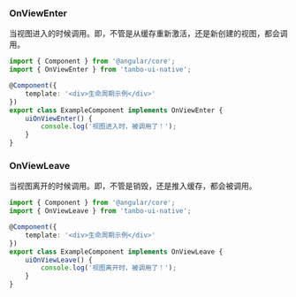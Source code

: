 ### OnViewEnter

当视图进入的时候调用。即，不管是从缓存重新激活，还是新创建的视图，都会调用。

```typescript
import { Component } from '@angular/core';
import { OnViewEnter } from 'tanbo-ui-native';

@Component({
    template: '<div>生命周期示例</div>'
})
export class ExampleComponent implements OnViewEnter {
    uiOnViewEnter() {
        console.log('视图进入时，被调用了！');
    }
}
```


### OnViewLeave

当视图离开的时候调用。即，不管是销毁，还是推入缓存，都会被调用。

```typescript
import { Component } from '@angular/core';
import { OnViewLeave } from 'tanbo-ui-native';

@Component({
    template: '<div>生命周期示例</div>'
})
export class ExampleComponent implements OnViewLeave {
    uiOnViewLeave() {
        console.log('视图离开时，被调用了！');
    }
}
```